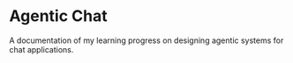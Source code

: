 # Agentic Chat

A documentation of my learning progress on designing agentic systems for chat applications.